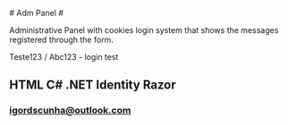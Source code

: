 ﻿﻿﻿# Adm Panel #

Administrative Panel with cookies login system that shows the messages registered through the form.

Teste123 / Abc123  -  login test

## HTML C# .NET Identity Razor

### igordscunha@outlook.com
